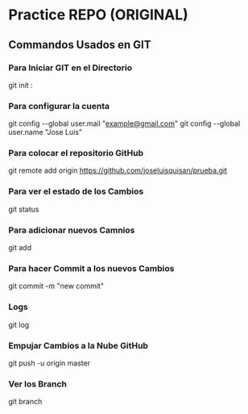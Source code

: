 # Practice REPO (ORIGINAL)

## Commandos Usados en GIT

### Para Iniciar GIT en el Directorio
git init : 

### Para configurar la cuenta
git config --global user.mail "example@gmail.com"
git config --global user.name "Jose Luis"

### Para colocar el repositorio GitHub
git remote add origin https://github.com/joseluisquisan/prueba.git

### Para ver el estado de los Cambios
git status

### Para adicionar nuevos Camnios
git add

### Para hacer Commit a los nuevos Cambios
git commit -m "new commit"

### Logs
git log

### Empujar Cambios a la Nube GitHub
git push -u origin master

### Ver los Branch
git branch
